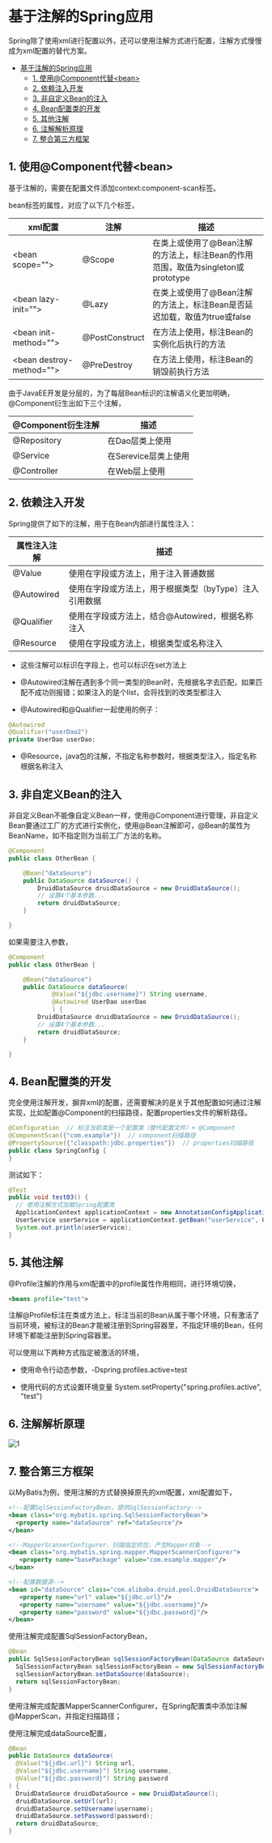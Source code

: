 # 基于注解的Spring应用

Spring除了使用xml进行配置以外，还可以使用注解方式进行配置，注解方式慢慢成为xml配置的替代方案。

- [基于注解的Spring应用](#基于注解的spring应用)
  - [1. 使用@Component代替\<bean\>](#1-使用component代替bean)
  - [2. 依赖注入开发](#2-依赖注入开发)
  - [3. 非自定义Bean的注入](#3-非自定义bean的注入)
  - [4. Bean配置类的开发](#4-bean配置类的开发)
  - [5. 其他注解](#5-其他注解)
  - [6. 注解解析原理](#6-注解解析原理)
  - [7. 整合第三方框架](#7-整合第三方框架)

## 1. 使用@Component代替\<bean>

基于注解的，需要在配置文件添加context:component-scan标签。

bean标签的属性，对应了以下几个标签，

| xml配置                   | 注解           | 描述                                                                            |
| ------------------------- | -------------- | ------------------------------------------------------------------------------- |
| \<bean scope="">          | @Scope         | 在类上或使用了@Bean注解的方法上，标注Bean的作用范围，取值为singleton或prototype |
| \<bean lazy-init="">      | @Lazy          | 在类上或使用了@Bean注解的方法上，标注Bean是否延迟加载，取值为true或false        |
| \<bean init-method="">    | @PostConstruct | 在方法上使用，标注Bean的实例化后执行的方法                                      |
| \<bean destroy-method=""> | @PreDestroy    | 在方法上使用，标注Bean的销毁前执行方法                                          |

由于JavaEE开发是分层的，为了每层Bean标识的注解语义化更加明确，@Component衍生出如下三个注解，

| @Component衍生注解 | 描述                 |
| ------------------ | -------------------- |
| @Repository        | 在Dao层类上使用      |
| @Service           | 在Serevice层类上使用 |
| @Controller        | 在Web层上使用        |

## 2. 依赖注入开发

Spring提供了如下的注解，用于在Bean内部进行属性注入：

| 属性注入注解 | 描述                                                   |
| ------------ | ------------------------------------------------------ |
| @Value       | 使用在字段或方法上，用于注入普通数据                   |
| @Autowired   | 使用在字段或方法上，用于根据类型（byType）注入引用数据 |
| @Qualifier   | 使用在字段或方法上，结合@Autowired，根据名称注入       |
| @Resource    | 使用在字段或方法上，根据类型或名称注入                 |

- 这些注解可以标识在字段上，也可以标识在set方法上

- @Autowired注解在遇到多个同一类型的Bean时，先根据名字去匹配，如果匹配不成功则报错；如果注入的是个list，会将找到的改类型都注入

- @Autowired和@Qualifier一起使用的例子：

```java
@Autowired
@Qualifier("userDao2")
private UserDao userDao;
```

- @Resource，java包的注解，不指定名称参数时，根据类型注入，指定名称根据名称注入

## 3. 非自定义Bean的注入

非自定义Bean不能像自定义Bean一样，使用@Component进行管理，非自定义Bean要通过工厂的方式进行实例化，使用@Bean注解即可，@Bean的属性为BeanName，如不指定则为当前工厂方法的名称。

```java
@Component
public class OtherBean {

    @Bean("dataSource")
    public DataSource dataSource() {
        DruidDataSource druidDataSource = new DruidDataSource();
        // 设置4个基本参数...
        return druidDataSource;
    }

}
```

如果需要注入参数，

```java
@Component
public class OtherBean {

    @Bean("dataSource")
    public DataSource dataSource(
            @Value("${jdbc.username}") String username,
            @Autowired UserDao userDao
            ) {
        DruidDataSource druidDataSource = new DruidDataSource();
        // 设置4个基本参数...
        return druidDataSource;
    }

}
```

## 4. Bean配置类的开发

完全使用注解开发，摒弃xml的配置，还需要解决的是关于其他配置如何通过注解实现，比如配置@Component的扫描路径，配置properties文件的解析路径。

```java
@Configuration  // 标注当前类是一个配置类（替代配置文件）+ @Component
@ComponentScan({"com.example"})  // component扫描路径
@PropertySource({"classpath:jdbc.properties"})  // properties扫描路径
public class SpringConfig {
}
```

测试如下：

```java
@Test
public void test03() {
  // 使用注解方式加载Spring配置类
  ApplicationContext applicationContext = new AnnotationConfigApplicationContext(SpringConfig.class);
  UserService userService = applicationContext.getBean("userService", UserService.class);
  System.out.println(userService);
}
```

## 5. 其他注解

@Profile注解的作用与xml配置中的profile属性作用相同，进行环境切换，

```xml
<beans profile="test">
```

注解@Profile标注在类或方法上，标注当前的Bean从属于哪个环境，只有激活了当前环境，被标注的Bean才能被注册到Spring容器里，不指定环境的Bean，任何环境下都能注册到Spring容器里。

可以使用以下两种方式指定被激活的环境，

- 使用命令行动态参数，-Dspring.profiles.active=test

- 使用代码的方式设置环境变量 System.setProperty("spring.profiles.active", "test")

## 6. 注解解析原理

![1](imgs\Spring注解解析原理.png)

## 7. 整合第三方框架

以MyBatis为例，使用注解的方式替换掉原先的xml配置，xml配置如下，

```xml
<!--配置SqlSessionFactoryBean，提供SqlSessionFactory-->
<bean class="org.mybatis.spring.SqlSessionFactoryBean">
  <property name="dataSource" ref="dataSource"/>
</bean>

<!--MapperScannerConfigurer，扫描指定的包，产生Mapper对象-->
<bean class="org.mybatis.spring.mapper.MapperScannerConfigurer">
   <property name="basePackage" value="com.example.mapper"/>
</bean>

<!--配置数据源-->
<bean id="dataSource" class="com.alibaba.druid.pool.DruidDataSource">
   <property name="url" value="${jdbc.url}"/>
   <property name="username" value="${jdbc.username}"/>
   <property name="password" value="${jdbc.password}"/>
</bean>
```

使用注解完成配置SqlSessionFactoryBean，

```java
@Bean
public SqlSessionFactoryBean sqlSessionFactoryBean(DataSource dataSource) {
  SqlSessionFactoryBean sqlSessionFactoryBean = new SqlSessionFactoryBean();
  sqlSessionFactoryBean.setDataSource(dataSource);
  return sqlSessionFactoryBean;
}
```

使用注解完成配置MapperScannerConfigurer，在Spring配置类中添加注解@MapperScan，并指定扫描路径；

使用注解完成dataSource配置，

```java
@Bean
public DataSource dataSource(
  @Value("${jdbc.url}") String url,
  @Value("${jdbc.username}") String username,
  @Value("${jdbc.password}") String password
) {
  DruidDataSource druidDataSource = new DruidDataSource();
  druidDataSource.setUrl(url);
  druidDataSource.setUsername(username);
  druidDataSource.setPassword(password);
  return druidDataSource;
}
```
